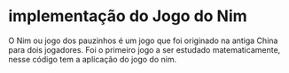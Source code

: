 # implementação do Jogo do Nim
O Nim ou jogo dos pauzinhos é um jogo que foi originado na antiga China para dois jogadores. Foi o primeiro jogo a ser estudado matematicamente, nesse código tem a aplicação do jogo do nim.

